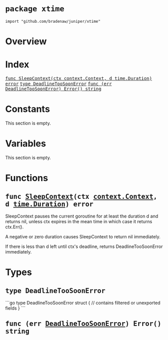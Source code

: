 # `package xtime`

```
import "github.com/bradenaw/juniper/xtime"
```

# Overview



# Index

<samp><a href="#SleepContext">func SleepContext(ctx context.Context, d time.Duration) error</a></samp>
<samp><a href="#DeadlineTooSoonError">type DeadlineTooSoonError</a></samp>
<samp>    <a href="#Error">func (err DeadlineTooSoonError) Error() string</a></samp>

# Constants

This section is empty.

# Variables

This section is empty.

# Functions

<h2><a id="SleepContext"></a><samp>func <a href="#SleepContext">SleepContext</a>(ctx <a href="https://pkg.go.dev/context#Context">context.Context</a>, d <a href="https://pkg.go.dev/time#Duration">time.Duration</a>) error</samp></h2>

SleepContext pauses the current goroutine for at least the duration d and returns nil, unless ctx
expires in the mean time in which case it returns ctx.Err().

A negative or zero duration causes SleepContext to return nil immediately.

If there is less than d left until ctx's deadline, returns DeadlineTooSoonError immediately.


# Types

<h2><a id="DeadlineTooSoonError"></a><samp>type DeadlineTooSoonError</samp></h2>
```go
type DeadlineTooSoonError struct {
	// contains filtered or unexported fields
}
```



<h2><a id="Error"></a><samp>func (err <a href="#DeadlineTooSoonError">DeadlineTooSoonError</a>) Error() string</samp></h2>



